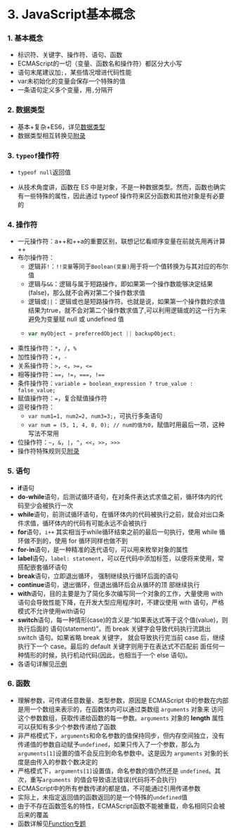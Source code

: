 # 3. JavaScript基本概念

### 1. 基本概念

* 标识符、关键字、操作符、语句、函数
* ECMAScript的一切（变量、函数名和操作符）都区分大小写
* 语句末尾建议加`;`，某些情况增进代码性能
* var未初始化的变量会保存一个特殊的值
* 一条语句定义多个变量，用`,`分隔开

### 2. 数据类型

* 基本+复杂+ES6，详见[数据类型](../datatype/)
* 数据类型相互转换见[附录](../appendix/data-type-conversion.md)

### 3. `typeof`操作符
* `typeof null`返回值

* 从技术角度讲，函数在 ES 中是对象，不是一种数据类型。然而，函数也确实有一些特殊的属性，因此通过 typeof 操作符来区分函数和其他对象是有必要的

### 4. 操作符

* 一元操作符：a++和++a的重要区别，联想记忆看顺序变量在前就先用再计算++
* 布尔操作符：
  * 逻辑非`!`：`!!变量`等同于`Boolean(变量)`用于将一个值转换为与其对应的布尔值
  * 逻辑与`&&`：逻辑与属于短路操作，即如果第一个操作数能够决定结果(false)，那么就不会再对第二个操作数求值
  * 逻辑或`||`：逻辑或也是短路操作符。也就是说，如果第一个操作数的求值结果为true，就不会对第二个操作数求值了,可以利用逻辑或的这一行为来避免为变量赋 null 或 undefined 值
  * ```js
    var myObject = preferredObject || backupObject;
    ```
* 乘性操作符：`*`，`/`，`%`
* 加性操作符：`+`，`-`
* 关系操作符：`>`，`<`，`>=`，`<=`
* 相等操作符：`==`，`!=`，`===`，`!==`
* 条件操作符：`variable = boolean_expression ? true_value : false_value;`
* 赋值操作符：`=`，复合赋值操作符
* 逗号操作符：
  * `var num1=1, num2=2, num3=3;`，可执行多条语句
  * `var num = (5, 1, 4, 8, 0); // num的值为0`，赋值时用最后一项，这种写法不常用
* 位操作符：`~`，`&`，`|`，`^`，`<<`，`>>`，`>>>`
* 操作符特殊规则见[附录](../appendix/operator-rules.md)

### 5. 语句

* **if**语句
* **do-while**语句，后测试循环语句，在对条件表达式求值之前，循环体内的代码至少会被执行一次
* **while**语句，前测试循环语句，在循环体内的代码被执行之前，就会对出口条件求值，循环体内的代码有可能永远不会被执行
* **for**语句，`i++` 其实相当于while循环结束之前的最后一句执行，使用 while 循环做不到的，使用 for 循环同样也做不到
* **for-in**语句，是一种精准的迭代语句，可以用来枚举对象的属性
* **label**语句，`label: statement`，可以在代码中添加标签，以便将来使用，常搭配嵌套循环语句
* **break**语句，立即退出循环， 强制继续执行循环后面的语句
* **continue**语句，退出循环，但退出循环后会从循环的顶 部继续执行
* **with**语句，目的主要是为了简化多次编写同一个对象的工作，大量使用 with 语句会导致性能下降，在开发大型应用程序时，不建议使用 with 语句，严格模式不允许使用with语句
* **switch**语句，每一种情形(case)的含义是:“如果表达式等于这个值(value)，则执行后面的 语句(statement)”。而 break 关键字会导致代码执行流跳出 switch 语句。如果省略 break 关键字， 就会导致执行完当前 case 后，继续执行下一个 case。最后的 default 关键字则用于在表达式不匹配前 面任何一种情形的时候，执行机动代码(因此，也相当于一个 else 语句)。
* 各语句详解见[示例](../quiz/statement.md)

### 6. 函数

* 理解参数，可传递任意数量、类型参数，原因是 ECMAScript 中的参数在内部是用一个数组来表示的，在函数体内可以通过类数组 `arguments` 对象来 访问这个参数数组，获取传递给函数的每一参数。`arguments` 对象的 **length** 属性可以获知有多少个参数传递给了函数
* 非严格模式下，`arguments`和命名参数的值保持同步，但内存空间独立，没有传递值的参数自动赋予`undefined`，如果只传入了一个参数，那么为 `arguments[1]`设置的值不会反应到命名参数中。这是因为 `arguments` 对象的长度是由传入的参数个数决定的
* 严格模式下，`arguments[1]`设置值，命名参数的值仍然还是 `undefined`。其次，重写`arguments `的值会导致语法错误(代码将不会执行)
* ECMAScript中的所有参数传递的都是值，不可能通过引用传递参数
* 实际上，未指定返回值的函数返回的是一个特殊的`undefined`值
* 由于不存在函数签名的特性，ECMAScript函数不能被重载，命名相同只会被后来的覆盖
* 函数详解见[Function专题](../reference/function.md)
